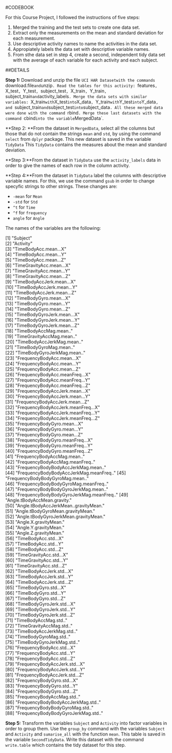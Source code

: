 #CODEBOOK

For this Course Project, I followed the instructions of five steps:
1. Merged the training and the test sets to create one data set.
2. Extract only the measurements on the mean and standard deviation for each measurement.
3. Use descriptive activity names to name the activities in the data set.
4. Appropiately labels the data set with descriptive variable names.
5. From sthe data set in step 4, create a second, independent tidy data set with the average of each variable for each activity and each subject.

##DETAILS

**Step 1:** Download and unzip the file `UCI HAR Datasetwith the commands `download.file` and `unzip`. Read the tables for this activity: `features`, `X_test`, `Y_test`, `subject_test`, `X_train`, `Y_train`, `subject_train` and `activity_labels`.
Merge the data sets with similar variables: `X_train` with `X_test` into `X_data`, `Y_train` with `Y_test` into `Y_data`, and `subject_train` and `subject_test` into `subject_data`. All these merged data were done with the command `rbind`.
Merge these last datasets with the command `cbind` into the variable `MergedData`.

**Step 2: **From the dataset in `MergedData`, select all the columns but those that do not contain the strings `mean` and `std`, by using the command `select` from `dplyr` package. This new dataset is saved in the variable `TidyData`
This `TidyData` contains the measures about the mean and standard deviation.

**Step 3:**From the dataset in `TidyData` use the `activity_labels` data in order to give the names of each row in the column activity.

**Step 4:**From the dataset in `TidyData` label the columns with descriptive variable names. For this, we use the command `gsub` in order to change specyfic strings to other strings. These changes are:

- `-mean` for `Mean`
- `-std` for `Std`
- `^t` for `Time`
- `^f` for `frequency`
- `angle` for `Angle`

The names of the variables are the following:

 [1] "Subject"                                
 [2] "Activity"                               
 [3] "TimeBodyAcc.mean...X"                   
 [4] "TimeBodyAcc.mean...Y"                   
 [5] "TimeBodyAcc.mean...Z"                   
 [6] "TimeGravityAcc.mean...X"                
 [7] "TimeGravityAcc.mean...Y"                
 [8] "TimeGravityAcc.mean...Z"                
 [9] "TimeBodyAccJerk.mean...X"   
[10] "TimeBodyAccJerk.mean...Y"               
[11] "TimeBodyAccJerk.mean...Z"               
[12] "TimeBodyGyro.mean...X"                  
[13] "TimeBodyGyro.mean...Y"                  
[14] "TimeBodyGyro.mean...Z"  
[15] "TimeBodyGyroJerk.mean...X"              
[16] "TimeBodyGyroJerk.mean...Y"              
[17] "TimeBodyGyroJerk.mean...Z"              
[18] "TimeBodyAccMag.mean.."                  
[19] "TimeGravityAccMag.mean.."               
[20] "TimeBodyAccJerkMag.mean.."              
[21] "TimeBodyGyroMag.mean.."                 
[22] "TimeBodyGyroJerkMag.mean.."             
[23] "FrequencyBodyAcc.mean...X"              
[24] "FrequencyBodyAcc.mean...Y"              
[25] "FrequencyBodyAcc.mean...Z"              
[26] "FrequencyBodyAcc.meanFreq...X"          
[27] "FrequencyBodyAcc.meanFreq...Y"          
[28] "FrequencyBodyAcc.meanFreq...Z"          
[29] "FrequencyBodyAccJerk.mean...X"          
[30] "FrequencyBodyAccJerk.mean...Y"          
[31] "FrequencyBodyAccJerk.mean...Z"          
[32] "FrequencyBodyAccJerk.meanFreq...X"      
[33] "FrequencyBodyAccJerk.meanFreq...Y"      
[34] "FrequencyBodyAccJerk.meanFreq...Z"      
[35] "FrequencyBodyGyro.mean...X"             
[36] "FrequencyBodyGyro.mean...Y"             
[37] "FrequencyBodyGyro.mean...Z"             
[38] "FrequencyBodyGyro.meanFreq...X"         
[39] "FrequencyBodyGyro.meanFreq...Y"         
[40] "FrequencyBodyGyro.meanFreq...Z"         
[41] "FrequencyBodyAccMag.mean.."             
[42] "FrequencyBodyAccMag.meanFreq.."         
[43] "FrequencyBodyBodyAccJerkMag.mean.."     
[44] "FrequencyBodyBodyAccJerkMag.meanFreq.." 
[45] "FrequencyBodyBodyGyroMag.mean.."        
[46] "FrequencyBodyBodyGyroMag.meanFreq.."    
[47] "FrequencyBodyBodyGyroJerkMag.mean.."    
[48] "FrequencyBodyBodyGyroJerkMag.meanFreq.."
[49] "Angle.tBodyAccMean.gravity."            
[50] "Angle.tBodyAccJerkMean..gravityMean."   
[51] "Angle.tBodyGyroMean.gravityMean."       
[52] "Angle.tBodyGyroJerkMean.gravityMean."   
[53] "Angle.X.gravityMean."                   
[54] "Angle.Y.gravityMean."                   
[55] "Angle.Z.gravityMean."                   
[56] "TimeBodyAcc.std...X"                    
[57] "TimeBodyAcc.std...Y"                    
[58] "TimeBodyAcc.std...Z"                    
[59] "TimeGravityAcc.std...X"                 
[60] "TimeGravityAcc.std...Y"                 
[61] "TimeGravityAcc.std...Z"                 
[62] "TimeBodyAccJerk.std...X"                
[63] "TimeBodyAccJerk.std...Y"                
[64] "TimeBodyAccJerk.std...Z"                
[65] "TimeBodyGyro.std...X"                   
[66] "TimeBodyGyro.std...Y"                   
[67] "TimeBodyGyro.std...Z"                   
[68] "TimeBodyGyroJerk.std...X"               
[69] "TimeBodyGyroJerk.std...Y"               
[70] "TimeBodyGyroJerk.std...Z"               
[71] "TimeBodyAccMag.std.."                   
[72] "TimeGravityAccMag.std.."                
[73] "TimeBodyAccJerkMag.std.."               
[74] "TimeBodyGyroMag.std.."                  
[75] "TimeBodyGyroJerkMag.std.."              
[76] "FrequencyBodyAcc.std...X"               
[77] "FrequencyBodyAcc.std...Y"               
[78] "FrequencyBodyAcc.std...Z"               
[79] "FrequencyBodyAccJerk.std...X"           
[80] "FrequencyBodyAccJerk.std...Y"           
[81] "FrequencyBodyAccJerk.std...Z"           
[82] "FrequencyBodyGyro.std...X"              
[83] "FrequencyBodyGyro.std...Y"              
[84] "FrequencyBodyGyro.std...Z"              
[85] "FrequencyBodyAccMag.std.."              
[86] "FrequencyBodyBodyAccJerkMag.std.."      
[87] "FrequencyBodyBodyGyroMag.std.."         
[88] "FrequencyBodyBodyGyroJerkMag.std.." 

**Step 5:** Transform the variables `Subject` and `Activity` into factor variables in order to group them. Use the `group_by` command with the variables `Subject` and `Activity` and `sumarise_all` with the function `mean`.
This table is saved in the variable `SecondTidyData`. Write this dataset with the command `write.table` which contains the tidy dataset for this step.

